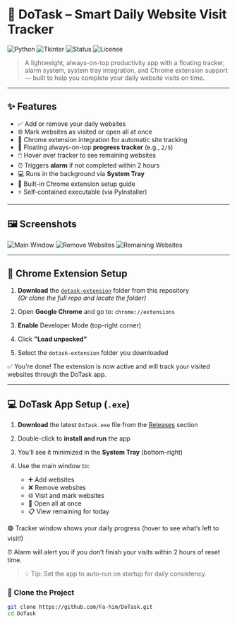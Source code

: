 # 🧠 DoTask – Smart Daily Website Visit Tracker

![Python](https://img.shields.io/badge/Python-3.10+-blue?logo=python)
![Tkinter](https://img.shields.io/badge/UI-CustomTkinter-brightgreen)
![Status](https://img.shields.io/badge/Status-Completed-success)
![License](https://img.shields.io/badge/License-MIT-blue.svg)

> A lightweight, always-on-top productivity app with a floating tracker, alarm system, system tray integration, and Chrome extension support — built to help you complete your daily website visits on time.

---

## ✨ Features

- ✅ Add or remove your daily websites
- 🌐 Mark websites as visited or open all at once
- 🔗 Chrome extension integration for automatic site tracking
- 🚦 Floating always-on-top **progress tracker** (e.g., `2/5`)
- 🖱️ Hover over tracker to see remaining websites
- ⏰ Triggers **alarm** if not completed within 2 hours
- 💻 Runs in the background via **System Tray**
- 🧩 Built-in Chrome extension setup guide
- ⚡ Self-contained executable (via PyInstaller)

---

## 🖼️ Screenshots

![Main Window](https://imgur.com/a/ufTCIjx)
![Remove Websites](https://imgur.com/a/gZO7gzp)
![Remaining Websites](https://imgur.com/a/9TZIlH9)

---
## 🧩 Chrome Extension Setup

1. **Download** the [`dotask-extension`](./dotask-extension) folder from this repository  
   *(Or clone the full repo and locate the folder)*

2. Open **Google Chrome** and go to: `chrome://extensions`

3. **Enable** Developer Mode (top-right corner)

4. Click **"Load unpacked"**

5. Select the `dotask-extension` folder you downloaded

✅ You're done! The extension is now active and will track your visited websites through the DoTask app.

---


## 💻 DoTask App Setup (`.exe`)

1. **Download** the latest `DoTask.exe` file from the [Releases](./releases) section  

2. Double-click to **install and run** the app

3. You’ll see it minimized in the **System Tray** (bottom-right)

4. Use the main window to:
   - ➕ Add websites
   - ❌ Remove websites
   - 🌐 Visit and mark websites
   - 🔗 Open all at once
   - 📋 View remaining for today

🟢 Tracker window shows your daily progress (hover to see what’s left to visit!)

⏰ Alarm will alert you if you don’t finish your visits within 2 hours of reset time.

> 💡 Tip: Set the app to auto-run on startup for daily consistency.

### 📁 Clone the Project

```bash
git clone https://github.com/Fa-him/DoTask.git
cd DoTask
